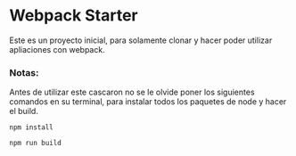 # Webpack Starter

Este es un proyecto inicial, para solamente clonar y hacer poder utilizar apliaciones con webpack.

### Notas:
Antes de utilizar este cascaron no se le olvide poner los siguientes comandos en su terminal, para instalar todos los paquetes de node y hacer el build.
```
npm install
```
```
npm run build
```